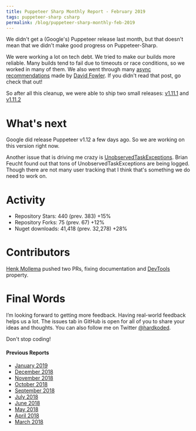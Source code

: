 ```yaml
---
title: Puppeteer Sharp Monthly Report - February 2019
tags: puppeteer-sharp csharp
permalink: /blog/puppeteer-sharp-monthly-feb-2019
---
```

 
We didn't get a (Google's) Puppeteer release last month, but that doesn't mean that we didn't make good progress on Puppeteer-Sharp.

We were working a lot on tech debt. We tried to make our builds more reliable. Many builds tend to fail due to timeouts or race conditions, so we worked in many of them.
We also went through many [async recommendations](https://github.com/davidfowl/AspNetCoreDiagnosticScenarios/blob/master/AsyncGuidance.md) made by [David Fowler](https://twitter.com/davidfowl). If you didn't read that post, go check that out!

So after all this cleanup, we were able to ship two small releases: [v1.11.1](https://github.com/kblok/puppeteer-sharp/releases/tag/v1.11.1) and [v1.11.2](https://github.com/kblok/puppeteer-sharp/releases/tag/v1.11.2)

# What's next

Google did release Puppeteer v1.12 a few days ago. So we are working on this version right now.

Another issue that is driving me crazy is [UnobservedTaskExceptions](https://github.com/kblok/puppeteer-sharp/issues/891). Brian Feucht found out that tons of UnobservedTaskExceptions are being logged. Though there are not many user tracking that I think that's something we do need to work on.

# Activity 

* Repository Stars:  440 (prev. 383) +15%
* Repository Forks: 75 (prev. 67) +12%
* Nuget downloads:  41,418 (prev. 32,278) +28%

# Contributors

[Henk Mollema](https://github.com/henkmollema) pushed two PRs, fixing documentation and [DevTools](https://github.com/kblok/puppeteer-sharp/pull/831) property.

# Final Words

I’m looking forward to getting more feedback. Having real-world feedback helps us a lot. The issues tab in GitHub is open for all of you to share your ideas and thoughts. You can also follow me on Twitter [@hardkoded](https://twitter.com/hardkoded).

Don't stop coding!

#### Previous Reports
 * [January 2019](https://www.hardkoded.com/blog/puppeteer-sharp-monthly-jan-2019)
 * [December 2018](https://www.hardkoded.com/blog/puppeteer-sharp-monthly-dec-2018)
 * [November 2018](https://www.hardkoded.com/blog/puppeteer-sharp-monthly-nov-2018)
 * [October 2018](https://www.hardkoded.com/blog/puppeteer-sharp-monthly-oct-2018)
 * [September 2018](https://www.hardkoded.com/blog/puppeteer-sharp-monthly-sep-2018)
 * [July 2018](https://www.hardkoded.com/blog/puppeteer-sharp-monthly-jul-2018)
 * [June 2018](https://www.hardkoded.com/blog/puppeteer-sharp-monthly-jun-2018)
 * [May 2018](https://www.hardkoded.com/blogs/puppeteer-sharp-monthly-may-2018)
 * [April 2018](https://www.hardkoded.com/blogs/puppeteer-sharp-monthly-april-2018)
 * [March 2018](https://www.hardkoded.com/blogs/puppeteer-sharp-monthly-march-2018)